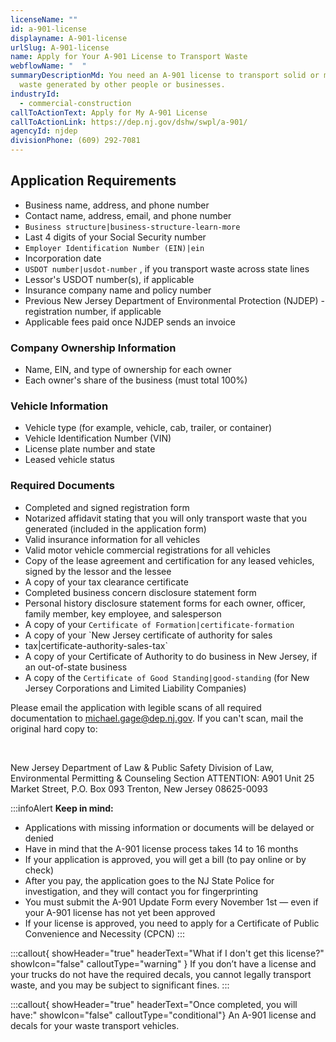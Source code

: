 ```yaml
---
licenseName: ""
id: a-901-license
displayname: A-901-license
urlSlug: A-901-license
name: Apply for Your A-901 License to Transport Waste
webflowName: "  "
summaryDescriptionMd: You need an A-901 license to transport solid or medical
  waste generated by other people or businesses.
industryId:
  - commercial-construction
callToActionText: Apply for My A-901 License
callToActionLink: https://dep.nj.gov/dshw/swpl/a-901/
agencyId: njdep
divisionPhone: (609) 292-7081
---
```

## Application Requirements

* Business name, address, and phone number
* Contact name, address, email, and phone number
*  `Business structure|business-structure-learn-more` 
* Last 4 digits of your Social Security number
*  `Employer Identification Number (EIN)|ein` 
* Incorporation date
*  `USDOT number|usdot-number` , if you transport waste across state lines
* Lessor's USDOT number(s), if applicable
* Insurance company name and policy number
* Previous New Jersey Department of Environmental Protection (NJDEP) - registration number, if applicable
* Applicable fees paid once NJDEP sends an invoice

### Company Ownership Information

* Name, EIN, and type of ownership for each owner
* Each owner's share of the business (must total 100%)

### Vehicle Information

* Vehicle type (for example, vehicle, cab, trailer, or container)
* Vehicle Identification Number (VIN)
* License plate number and state
* Leased vehicle status

### Required Documents

* Completed and signed registration form
* Notarized affidavit stating that you will only transport waste that you generated (included in the application form)
* Valid insurance information for all vehicles
* Valid motor vehicle commercial registrations for all vehicles
* Copy of the lease agreement and certification for any leased vehicles, signed by the lessor and the lessee
* A copy of your tax clearance certificate
* Completed business concern disclosure statement form 
* Personal history disclosure statement forms for each owner, officer, family member, key employee, and salesperson
* A copy of your `Certificate of Formation|certificate-formation` 
* A copy of your `New Jersey certificate of authority for sales
* tax|certificate-authority-sales-tax`
* A copy of your Certificate of Authority to do business in New Jersey, if an out-of-state business
* A copy of the `Certificate of Good Standing|good-standing` (for New Jersey Corporations and Limited Liability Companies)

Please email the application with legible scans of all required documentation to michael.gage@dep.nj.gov. If you can't scan, mail the original hard copy to:

&nbsp; 

New Jersey Department of Law & Public Safety
Division of Law, Environmental Permitting &
Counseling Section
ATTENTION: A901 Unit
25 Market Street, P.O. Box 093
Trenton, New Jersey 08625-0093

:::infoAlert 
 **Keep in mind:**

* Applications with missing information or documents will be delayed or denied
* Have in mind that the A-901 license process takes 14 to 16 months
* If your application is approved, you will get a bill (to pay online or by check)
* After you pay, the application goes to the NJ State Police for investigation, and they will contact you for fingerprinting
* You must submit the A-901 Update Form every November 1st —  even if your A-901 license has not yet been approved
* If your license is approved, you need to apply for a Certificate of Public Convenience and Necessity (CPCN)
  :::

:::callout{ showHeader="true" headerText="What if I don't get this license?" showIcon="false" calloutType="warning" }
If you don’t have a license and your trucks do not have the required decals, you cannot legally transport waste, and you may be subject to significant fines.
:::

:::callout{ showHeader="true" headerText="Once completed, you will have:" showIcon="false" calloutType="conditional"}
An A-901 license and decals for your waste transport vehicles.